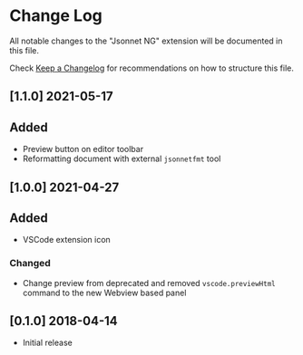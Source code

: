 # Change Log
All notable changes to the "Jsonnet NG" extension will be documented in this file.

Check [Keep a Changelog](http://keepachangelog.com/) for recommendations on how to structure this file.

## [1.1.0] 2021-05-17
## Added
- Preview button on editor toolbar
- Reformatting document with external `jsonnetfmt` tool

## [1.0.0] 2021-04-27
## Added
- VSCode extension icon

### Changed
- Change preview from deprecated and removed `vscode.previewHtml` command to the new Webview based panel

## [0.1.0] 2018-04-14
- Initial release
